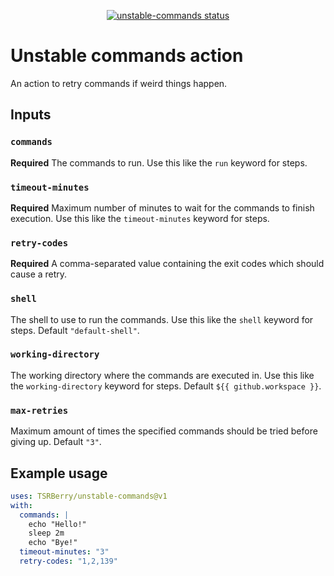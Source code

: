 <p align="center">
  <a href="https://github.com/TSRBerry/unstable-commands/actions"><img alt="unstable-commands status" src="https://github.com/TSRBerry/unstable-commands/workflows/Test/badge.svg"></a>
</p>

# Unstable commands action

An action to retry commands if weird things happen.

## Inputs

### `commands`

**Required** The commands to run. Use this like the `run` keyword for steps.

### `timeout-minutes`

**Required** Maximum number of minutes to wait for the commands to finish execution. Use this like the `timeout-minutes` keyword for steps.

### `retry-codes`

**Required** A comma-separated value containing the exit codes which should cause a retry.

### `shell`

The shell to use to run the commands. Use this like the `shell` keyword for steps. Default `"default-shell"`.

### `working-directory`

The working directory where the commands are executed in. Use this like the `working-directory` keyword for steps. Default `${{ github.workspace }}`.

### `max-retries`

Maximum amount of times the specified commands should be tried before giving up. Default `"3"`.

## Example usage

```yaml
uses: TSRBerry/unstable-commands@v1
with:
  commands: |
    echo "Hello!"
    sleep 2m
    echo "Bye!"
  timeout-minutes: "3"
  retry-codes: "1,2,139"
```
